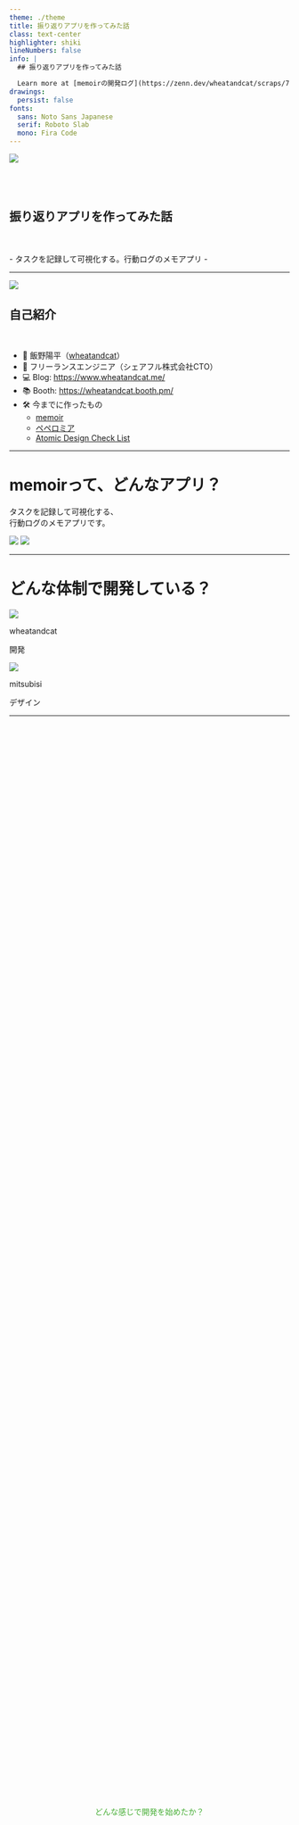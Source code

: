 ```yaml
---
theme: ./theme
title: 振り返りアプリを作ってみた話
class: text-center
highlighter: shiki
lineNumbers: false
info: |
  ## 振り返りアプリを作ってみた話

  Learn more at [memoirの開発ログ](https://zenn.dev/wheatandcat/scraps/78d2c5aa4c9435)
drawings:
  persist: false
fonts:
  sans: Noto Sans Japanese
  serif: Roboto Slab
  mono: Fira Code
---
```


<div class="flex justify-center">
  <img
    class="w-60"
    src="/logo.svg"
  />
</div>
<br/>
<br/>
<br/>
<h2 class="font-sans">振り返りアプリを作ってみた話</h2>

<br/>
<br/>
- タスクを記録して可視化する。行動ログのメモアプリ -


<!--
The last comment block of each slide will be treated as slide notes. It will be visible and editable in Presenter Mode along with the slide. [Read more in the docs](https://sli.dev/guide/syntax.html#notes)
-->

---

<div class="flex pb-5">
  <div class="px-5">
    <div class="rounded-full bg-white w-30 h-30 overflow-hidden border-2 border-black border-dotted border-opacity-20">
      <img
        class="w-40 pt-2"
        src="/account.png"
      />
    </div>
  </div>
  <div class="mt-6">
    <h2>自己紹介</h2>
  </div>
</div>
<br />

- 📝 飯野陽平（[wheatandcat](https://github.com/wheatandcat)）
- 🏢 フリーランスエンジニア（シェアフル株式会社CTO）
- 💻 Blog: https://www.wheatandcat.me/
- 📚 Booth: https://wheatandcat.booth.pm/
- 🛠 今までに作ったもの
  - [memoir](https://memoir-lp-mvbeacmwe-wheatandcat.vercel.app/)
  - [ペペロミア](https://peperomia.app/)
  - [Atomic Design Check List](https://atomic-design-checklist.vercel.app/)

---

# memoirって、どんなアプリ？


<div class="text-2xl font-700 absolute top-60 left-25">
タスクを記録して可視化する、<br/>
行動ログのメモアプリです。
</div>

<img
  class="w-120 absolute top-35 right-40"
  src="/mock01.png"
/>
<img
  class="w-120 absolute top-35 right-0"
  src="/mock02.png"
/>


---

# どんな体制で開発している？


<div>
  <div class="flex justify-around mt-20 w-220">
    <div class="flex justify-center flex-col">
      <div>
        <div class="rounded-full bg-white w-40 h-40 overflow-hidden border-2 border-black border-dotted border-opacity-20">
          <img
            class="w-40 pt-2"
            src="/account.png"
          />
        </div>
      </div>
      <div class="pt-3 text-center text-xl">
        <p><span class="font-700">wheatandcat</span></p>
        <p><span class="font-700">開発</span></p>
      </div>
    </div>
    <div class="flex justify-center flex-col">
      <div>
        <div class="rounded-full bg-white w-40 h-40 overflow-hidden border-2 border-black border-dotted border-opacity-20">
          <img
            class="w-40 pt-2"
            src="/mitsubisi.png"
          />
        </div>
      </div>
      <div class="pt-3 text-center text-xl">
        <p><span class="font-700">mitsubisi</span></p>
        <p><span class="font-700">デザイン</span></p>
      </div>
    </div>
  </div>
</div>

---

<div class="text-4xl font-700 title">
どんな感じで開発を始めたか？
</div>

<style>
.title {
  display: flex;
  height: 100%;
  width: 100%;
  justify-content: center;
  align-items: center;
}
</style>

---
clicks: 1
---

## 元々、以下のような事を行っていた


<arrow v-click="1" x1="450" y1="330" x2="550" y2="330" color="#46AE35" width="3" arrowSize="1" />
<br/>
<br/>
<div class="flex justify-between w-210">
  <div>
    <div>
      <div class="text-xl font-700">①.毎週日曜日の午後に振り返り</div>
      <p class="text-sm font-700">
        参加者: 家族<br/>
        お互いの１週間の出来事を共有
      </p>
    </div>
    <div>
      <img
        class="h-70 pt-2"
        src="/memo01.png"
      />
    </div>
  </div>
  <div v-click="1">
    <div>
      <div class="text-xl font-700">②.議事録を家族共有のslackで共有</div>
      <div class="h-19"/>
    </div>
    <div>
      <img
        class="h-70 pt-2"
        src="/memo02.png"
      />
    </div>
  </div>
</div>

---

# 元々の運用の振り返りの問題点

<br/>
<br/>

 - 振り返りの時に、今週の出来事を思い出せない
 - まとまった単位での振り返りをしたい時にテキスト情報のみだとピックアップしづらい
 - 良かった出来事のみピックアップしたい
 - 振り返りを開催する時間帯がズレる

<br />
<br />

<div v-click="1" class="text-center mt-10 text-4xl font-700 strong">
  上記の問題を解決するためにアプリを開発！
</div>

<style>
.strong {
  color: #E93581;
}
</style>


---
clicks: 3
---


# どんな感じで開発を始めたか ①

<div class="text-sm">担当: wheatandcat</div>

<div class="relative">
    <div class="absolute top-0 left-0 right-0 bottom-0 w-80">
      <p class="text-base font-700">①.ラフで画面構成を作成</p>
      <img
        class="h-30"
        src="/create_01.png"
      />
    </div>
    <div v-click="1" class="absolute top-0 left-90 bottom-0 w-80">
      <p class="text-base font-700">②.Figmaで仮デザイン作成</p>
      <img
        class="h-30"
        src="/create_02.png"
      />
    </div>
    <div v-click="2" class="absolute top-50 left-0 bottom-0 w-80">
      <p class="text-base font-700">③.仮のデザインガイドラインを作成</p>
      <img
        class="h-30"
        src="/create_03.png"
      />
    </div>
    <div v-click="3" class="absolute top-65 left-115 bottom-0 w-80 h-25 border-3 border-gray-700 border-dotted rounded-lg">
      <p class="text-lg font-700 pt-5 pl-4 text-gray-700">ここまで出来たらデザイナーに渡す</p>
    </div>
</div>

<arrow v-click="1" x1="280" y1="205" x2="400" y2="205" color="#46AE35" width="3" arrowSize="1" />
<arrow v-click="2" x1="400" y1="260" x2="300" y2="325" color="#46AE35" width="3" arrowSize="1" />
<arrow v-click="3" x1="280" y1="430" x2="500" y2="430" color="#46AE35" width="3" arrowSize="1" />


---
clicks: 6
---

# どんな感じで開発を始めたか ②

<div class="text-sm">担当: mitsubisi</div>


<div class="relative">
    <div class="absolute top-0 left-0 right-0 bottom-0">
      <p class="text-base font-700">④.正式にデザインガイドラインを作成</p>
      <img
        class="h-60"
        src="/create_04.png"
      />
    </div>
    <div  v-click="1" class="absolute top-0 left-110 bottom-0 w-80">
      <p class="text-base font-700">⑤.StyleをFigmaに登録</p>
      <img
        class="h-60"
        src="/create_05.png"
      />
    </div>
    <div v-click="2" v-if="$slidev.nav.clicks == 2" class="absolute top-20 left-5 right-0 bottom-0 w-25 h-32 border-3 border-red-700"/>
    <div v-click="3" v-if="$slidev.nav.clicks === 3" class="absolute top-20 left-48 right-0 bottom-0 w-15 h-18 border-3 border-red-700"/>
    <div v-click="4" class="absolute top-15 left-170 bottom-0 w-80">
      <img
        class="h-60"
        src="/create_06.png"
      />
    </div>

</div> 

<arrow v-click="1" v-if="$slidev.nav.clicks === 1" x1="340" y1="305" x2="480" y2="305" color="#46AE35" width="3" arrowSize="1" />
<arrow v-click="2" v-if="$slidev.nav.clicks === 2" x1="175" y1="260" x2="490" y2="360" color="rgba(185, 28, 28)" width="3" arrowSize="1" />
<arrow v-click="3" v-if="$slidev.nav.clicks === 3" x1="305" y1="245" x2="490" y2="245" color="rgba(185, 28, 28)" width="3" arrowSize="1" />
<arrow v-click="5"  v-if="$slidev.nav.clicks === 5" x1="560" y1="230" x2="870" y2="300" color="rgba(185, 28, 28)" width="3" arrowSize="1" />
<arrow v-click="6"  v-if="$slidev.nav.clicks === 6" x1="560" y1="335" x2="870" y2="370" color="rgba(185, 28, 28)" width="3" arrowSize="1" />
---

# どんな感じで開発を始めたか ③

<div class="text-sm">担当: mitsubisi</div>


<p class="text-base font-700 pl-18">⑥.ガイドラインに沿って正式なデザインを作成</p>
<div class="flex items-center w-full flex-col">
  <img
    class="w-180"
    src="/create_07.png"
  />
</div> 
---

# どんな感じで開発を始めたか ④

<div class="text-sm">担当: wheatandcat & mitsubisi</div>


<p class="text-base font-700 pl-18">⑥.画面遷移をPrototypeに落とし込む</p>
<div class="flex pl-20 w-full flex-col">
  <img
    class="w-140"
    src="/create_08.png"
  />
</div> 

Prototype **[Demo](https://www.figma.com/proto/cLruhS5vc5IQsvqoXYSyP8/memoir?page-id=141%3A129&node-id=141%3A273&viewport=241%2C48%2C0.5&scaling=min-zoom&starting-point-node-id=141%3A273)** .
---

# ここまで完成したら実装開始 & 改善のループを開始

<div class="text-sm">担当: wheatandcat & mitsubisi</div>
<br/>

 <ul>
  <li>以下をループでする形式で実装していく
    <ul>
      <li v-click="1">①. 設計 & 機能実装</li>
      <li v-click="2">②. Expoでデモアプリ配布して、実際に使用</li>
      <li v-click="3">③. 週1回の振り返りを行う</li>
      <li v-click="4">④. 改善内容 & バグ報告をslackに通知</li>
      <li v-click="5">⑤. issue作成</li>
      <li v-click="6">⑥. Zennのスクラップに実装報告を記載</li>
      <li v-click="7">⑦. ①に戻る</li>
    </ul>
  </li>
</ul>
<br/>

Zenn: **[memoirの開発ログ](https://zenn.dev/wheatandcat/scraps/78d2c5aa4c9435)** .

---

# どこまで出来ているの？

<div class="text-4xl font-700 title">
実機でデモ
</div>

 **[LPサイトは、こちら](https://memoir-lp-mvbeacmwe-wheatandcat.vercel.app/)** .

<style>
.title {
  display: flex;
  height: 80%;
  width: 100%;
  justify-content: center;
  align-items: center;
  color: #46AE35;
}
</style>
---




# コードは全てGitHubで公開しています

<br/>

 - memoir
   - **https://github.com/wheatandcat/memoir**
 - memoir-backend
   - **https://github.com/wheatandcat/memoir-backend**
 - memoir-notification
   - **https://github.com/wheatandcat/memoir-notification**
 - memoir-tools
   - **https://github.com/wheatandcat/memoir-tools**
 - memoir-lp
   - **https://github.com/wheatandcat/memoir-lp**
---




<div class="text-2xl font-700 title">
アプリのストア公開は来年の2月くらいの予定です
</div>

<style>
.title {
  display: flex;
  height: 100%;
  width: 100%;
  justify-content: center;
  align-items: center;
}
</style>
---
layout: center
class: "text-center"
---

<div class="text-2xl font-700 text-enter w-full">
  <div>ご清聴ありがとうございました</div>
</div>



<style>
.main {
  display: flex;
  height: 80%;
  width: 100%;
  justify-content: center;
  align-items: center;
  color: #46AE35;
}
</style>

